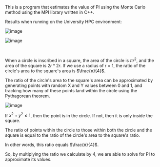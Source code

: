 This is a program that estimates the value of PI using the Monte Carlo method using the MPI library written in C++. 

Results when running on the University HPC environment: 

![image](https://github.com/johnathanmitri/HPC-Monte-Carlo-using-MPI/assets/28831749/e3e6ea14-2a6c-4470-9dc6-2217d4a48f6d)

![image](https://github.com/johnathanmitri/HPC-Monte-Carlo-using-MPI/assets/28831749/4a88ad5a-98a1-4c12-b0bd-75e6c20875ca)

<br>

When a circle is inscribed in a square, the area of the circle is $`πr^2`$, and the area of the square is $`2r*2r`$. If we use a radius of r = 1, the ratio of the circle's area to the square's area is $\frac{π}{4}$.

The ratio of the circle's area to the square's area can be approximated by generating points with random X and Y values between 0 and 1, and tracking how many of these points land within the circle using the Pythagorean theorem. 

![image](https://github.com/johnathanmitri/HPC-Monte-Carlo-using-MPI/assets/28831749/205cce76-2588-40a3-a64f-e1d7711384a1)

If  $`x^2+y^2≤1`$, then the point is in the circle. If not, then it is only inside the square. 

The ratio of points within the circle to those within both the circle and the square is equal to the ratio of the circle's area to the square's ratio. 

In other words, this ratio equals $\frac{π}{4}$.

So, by multiplying the ratio we calculate by 4, we are able to solve for PI to approximate its values. 


